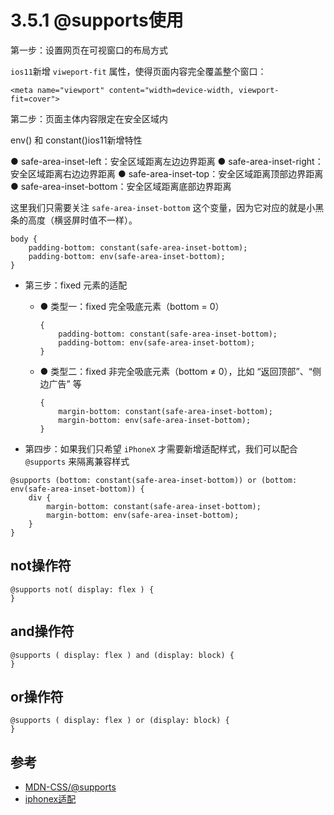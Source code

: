 # 3.5.1 @supports使用


第一步：设置网页在可视窗口的布局方式

`ios11`新增 `viweport-fit` 属性，使得页面内容完全覆盖整个窗口：

```
<meta name="viewport" content="width=device-width, viewport-fit=cover">
```

第二步：页面主体内容限定在安全区域内

env() 和 constant()ios11新增特性

● safe-area-inset-left：安全区域距离左边边界距离
● safe-area-inset-right：安全区域距离右边边界距离
● safe-area-inset-top：安全区域距离顶部边界距离
● safe-area-inset-bottom：安全区域距离底部边界距离

这里我们只需要关注 `safe-area-inset-bottom` 这个变量，因为它对应的就是小黑条的高度（横竖屏时值不一样）。

```
body {
    padding-bottom: constant(safe-area-inset-bottom);
    padding-bottom: env(safe-area-inset-bottom);
}
```

- 第三步：fixed 元素的适配
  - ● 类型一：fixed 完全吸底元素（bottom = 0）
    ```
    {
        padding-bottom: constant(safe-area-inset-bottom);
        padding-bottom: env(safe-area-inset-bottom);
    }
    ```
  - ● 类型二：fixed 非完全吸底元素（bottom ≠ 0），比如 “返回顶部”、“侧边广告” 等

    ```
    {
        margin-bottom: constant(safe-area-inset-bottom);
        margin-bottom: env(safe-area-inset-bottom);
    }
    ```

- 第四步：如果我们只希望 `iPhoneX` 才需要新增适配样式，我们可以配合 `@supports` 来隔离兼容样式

```
@supports (bottom: constant(safe-area-inset-bottom)) or (bottom: env(safe-area-inset-bottom)) {
    div {
        margin-bottom: constant(safe-area-inset-bottom);
        margin-bottom: env(safe-area-inset-bottom);
    }
}
```


## not操作符

```
@supports not( display: flex ) {
}
```

## and操作符

```
@supports ( display: flex ) and (display: block) {
}
```



## or操作符

```
@supports ( display: flex ) or (display: block) {
}
```


## 参考
- [MDN-CSS/@supports](https://developer.mozilla.org/zh-CN/docs/Web/CSS/@supports)
- [iphonex适配](https://segmentfault.com/a/1190000013299480)
